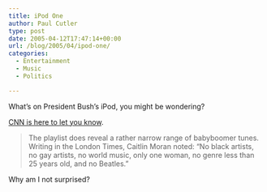 ```yaml
---
title: iPod One
author: Paul Cutler
type: post
date: 2005-04-12T17:47:14+00:00
url: /blog/2005/04/ipod-one/
categories:
  - Entertainment
  - Music
  - Politics

---
```

What&#8217;s on President Bush&#8217;s iPod, you might be wondering?

[CNN is here to let you know][1].

> The playlist does reveal a rather narrow range of babyboomer tunes. Writing in the London Times, Caitlin Moran noted: &#8220;No black artists, no gay artists, no world music, only one woman, no genre less than 25 years old, and no Beatles.&#8221;

Why am I not surprised?

 [1]: http://www.cnn.com/2005/SHOWBIZ/Music/04/12/bush.ipod/index.html